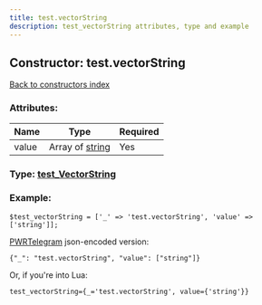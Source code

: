 ```yaml
---
title: test.vectorString
description: test_vectorString attributes, type and example
---
```

## Constructor: test.vectorString  
[Back to constructors index](index.md)



### Attributes:

| Name     |    Type       | Required |
|----------|---------------|----------|
|value|Array of [string](../constructors/string.md) | Yes|



### Type: [test\_VectorString](../types/test_VectorString.md)


### Example:

```
$test_vectorString = ['_' => 'test.vectorString', 'value' => ['string']];
```  

[PWRTelegram](https://pwrtelegram.xyz) json-encoded version:

```
{"_": "test.vectorString", "value": ["string"]}
```


Or, if you're into Lua:  


```
test_vectorString={_='test.vectorString', value={'string'}}

```


